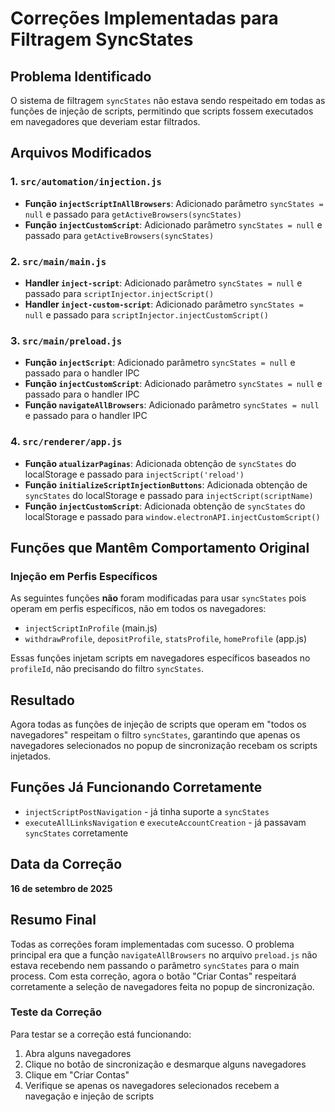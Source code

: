 # Correções Implementadas para Filtragem SyncStates

## Problema Identificado
O sistema de filtragem `syncStates` não estava sendo respeitado em todas as funções de injeção de scripts, permitindo que scripts fossem executados em navegadores que deveriam estar filtrados.

## Arquivos Modificados

### 1. `src/automation/injection.js`
- **Função `injectScriptInAllBrowsers`**: Adicionado parâmetro `syncStates = null` e passado para `getActiveBrowsers(syncStates)`
- **Função `injectCustomScript`**: Adicionado parâmetro `syncStates = null` e passado para `getActiveBrowsers(syncStates)`

### 2. `src/main/main.js`
- **Handler `inject-script`**: Adicionado parâmetro `syncStates = null` e passado para `scriptInjector.injectScript()`
- **Handler `inject-custom-script`**: Adicionado parâmetro `syncStates = null` e passado para `scriptInjector.injectCustomScript()`

### 3. `src/main/preload.js`
- **Função `injectScript`**: Adicionado parâmetro `syncStates = null` e passado para o handler IPC
- **Função `injectCustomScript`**: Adicionado parâmetro `syncStates = null` e passado para o handler IPC
- **Função `navigateAllBrowsers`**: Adicionado parâmetro `syncStates = null` e passado para o handler IPC

### 4. `src/renderer/app.js`
- **Função `atualizarPaginas`**: Adicionada obtenção de `syncStates` do localStorage e passado para `injectScript('reload')`
- **Função `initializeScriptInjectionButtons`**: Adicionada obtenção de `syncStates` do localStorage e passado para `injectScript(scriptName)`
- **Função `injectCustomScript`**: Adicionada obtenção de `syncStates` do localStorage e passado para `window.electronAPI.injectCustomScript()`

## Funções que Mantêm Comportamento Original

### Injeção em Perfis Específicos
As seguintes funções **não** foram modificadas para usar `syncStates` pois operam em perfis específicos, não em todos os navegadores:
- `injectScriptInProfile` (main.js)
- `withdrawProfile`, `depositProfile`, `statsProfile`, `homeProfile` (app.js)

Essas funções injetam scripts em navegadores específicos baseados no `profileId`, não precisando do filtro `syncStates`.

## Resultado
Agora todas as funções de injeção de scripts que operam em "todos os navegadores" respeitam o filtro `syncStates`, garantindo que apenas os navegadores selecionados no popup de sincronização recebam os scripts injetados.

## Funções Já Funcionando Corretamente
- `injectScriptPostNavigation` - já tinha suporte a `syncStates`
- `executeAllLinksNavigation` e `executeAccountCreation` - já passavam `syncStates` corretamente

## Data da Correção
**16 de setembro de 2025**

## Resumo Final
Todas as correções foram implementadas com sucesso. O problema principal era que a função `navigateAllBrowsers` no arquivo `preload.js` não estava recebendo nem passando o parâmetro `syncStates` para o main process. Com esta correção, agora o botão "Criar Contas" respeitará corretamente a seleção de navegadores feita no popup de sincronização.

### Teste da Correção
Para testar se a correção está funcionando:
1. Abra alguns navegadores
2. Clique no botão de sincronização e desmarque alguns navegadores
3. Clique em "Criar Contas"
4. Verifique se apenas os navegadores selecionados recebem a navegação e injeção de scripts